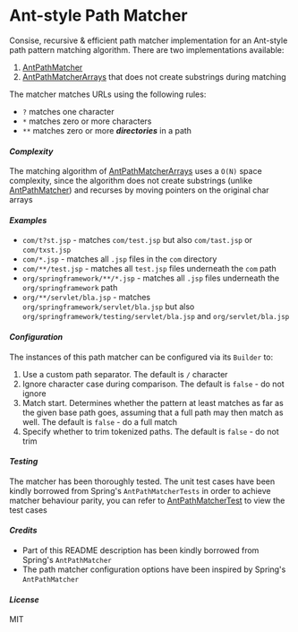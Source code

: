 # Ant-style Path Matcher
Consise, recursive  & efficient path matcher implementation for an Ant-style path pattern matching algorithm. There are two
implementations available:

1. [AntPathMatcher](../master/src/main/java/io/github/azagniotov/matcher/AntPathMatcher.java)
2. [AntPathMatcherArrays](../master/src/main/java/io/github/azagniotov/matcher/AntPathMatcherArrays.java) that does not create substrings during matching

The matcher matches URLs using the following rules:
* `?` matches one character
* `*` matches zero or more characters
* `**` matches zero or more **_directories_** in a path

#### _Complexity_
The matching algorithm of [AntPathMatcherArrays](../master/src/main/java/io/github/azagniotov/matcher/AntPathMatcherArrays.java) uses a `O(N)` space complexity, since the algorithm does not create
substrings (unlike [AntPathMatcher](../master/src/main/java/io/github/azagniotov/matcher/AntPathMatcher.java)) and recurses by moving pointers on the original char arrays

#### _Examples_

* `com/t?st.jsp` - matches `com/test.jsp` but also `com/tast.jsp` or `com/txst.jsp`
* `com/*.jsp` - matches all `.jsp` files in the `com` directory
* `com/**/test.jsp` - matches all `test.jsp` files underneath the `com` path
* `org/springframework/**/*.jsp` - matches all `.jsp` files underneath the `org/springframework` path
* `org/**/servlet/bla.jsp` - matches `org/springframework/servlet/bla.jsp` but also `org/springframework/testing/servlet/bla.jsp` and `org/servlet/bla.jsp`

#### _Configuration_
The instances of this path matcher can be configured via its `Builder` to:

1. Use a custom path separator. The default is `/` character
2. Ignore character case during comparison. The default is `false` - do not ignore
3. Match start. Determines whether the pattern at least matches as far as the given base path goes, assuming that a full path may then match as well. The default is `false` - do a full match
4. Specify whether to trim tokenized paths. The default is `false` - do not trim

#### _Testing_
The matcher has been thoroughly tested. The unit test cases have been kindly borrowed from Spring's `AntPathMatcherTests` in order to achieve matcher behaviour parity, you can refer to [AntPathMatcherTest](../master/src/test/java/io/github/azagniotov/matcher/AntPathMatcherTest.java) to view the test cases

#### _Credits_
* Part of this README description has been kindly borrowed from Spring's `AntPathMatcher`
* The path matcher configuration options have been inspired by Spring's `AntPathMatcher`

#### _License_
MIT
